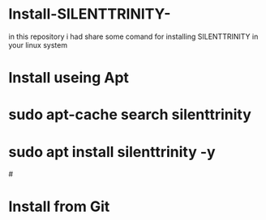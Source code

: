 # Install-SILENTTRINITY-
in this repository i had share some comand for installing SILENTTRINITY in your linux system

# <h1>Install useing Apt <h1>
# sudo apt-cache search silenttrinity    
  
  # sudo apt install silenttrinity -y
  
  
  
 #<h1>Install from Git<h1>
